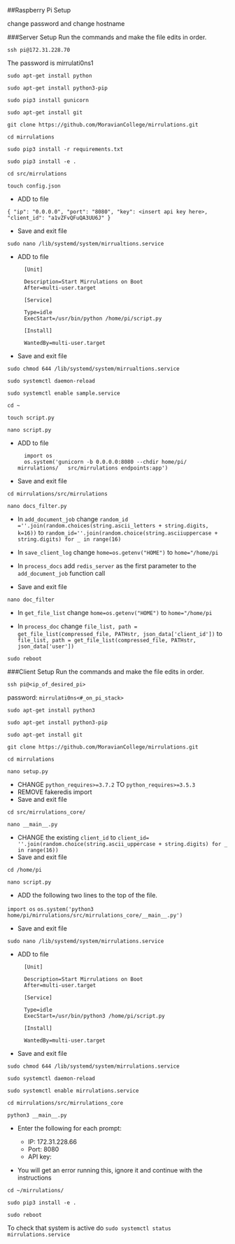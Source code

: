 ##Raspberry Pi Setup

change password and change hostname

###Server Setup
Run the commands and make the file edits in order.


`ssh pi@172.31.228.70`

The password is mirrulati0ns1

`sudo apt-get install python`

`sudo apt-get install python3-pip`

`sudo pip3 install gunicorn`

`sudo apt-get install git`

`git clone https://github.com/MoravianCollege/mirrulations.git`

`cd mirrulations`

`sudo pip3 install -r requirements.txt`

`sudo pip3 install -e .`

`cd src/mirrulations`

`touch config.json`

- ADD to file
	
`{
    "ip": "0.0.0.0",
    "port": "8080",
    "key": <insert api key here>,
    "client_id": "a1vZFvQFuQA3UU6J"
}`

- Save and exit file

`sudo nano /lib/systemd/system/mirrualtions.service`

- ADD to file
	
		[Unit]
		
		Description=Start Mirrulations on Boot
		After=multi-user.target

		[Service]
		
		Type=idle
		ExecStart=/usr/bin/python /home/pi/script.py

		[Install]
		
		WantedBy=multi-user.target
		
- Save and exit file
		
`sudo chmod 644 /lib/systemd/system/mirrualtions.service`

`sudo systemctl daemon-reload`

`sudo systemctl enable sample.service`

`cd ~`

`touch script.py`

`nano script.py`

- ADD to file
	
		import os
		os.system('gunicorn -b 0.0.0.0:8080 --chdir home/pi/		mirrulations/	src/mirrulations endpoints:app')
		
- Save and exit file

`cd mirrulations/src/mirrulations`

`nano docs_filter.py`

- In `add_document_job` change `random_id =''.join(random.choices(string.ascii_letters + string.digits, k=16))` to `random_id=''.join(random.choice(string.asciiuppercase + string.digits) for _ in range(16)`

- In `save_client_log` change `home=os.getenv("HOME")` to `home="/home/pi`

- In `process_docs` add `redis_server` as the first parameter to the `add_document_job` function call

- Save and exit file

`nano doc_filter`

- In `get_file_list` change `home=os.getenv("HOME")` to `home="/home/pi`

- In `process_doc` change `file_list, path = get_file_list(compressed_file, PATHstr, json_data['client_id'])` to `file_list, path = get_file_list(compressed_file, PATHstr, json_data['user'])`
		
`sudo reboot`



###Client Setup
Run the commands and make the file edits in order.

`ssh pi@<ip_of_desired_pi>` 

password: `mirrulati0ns<#_on_pi_stack>`
 
`sudo apt-get install python3`

`sudo apt-get install python3-pip`

`sudo apt-get install git`

`git clone https://github.com/MoravianCollege/mirrulations.git`

`cd mirrulations`

`nano setup.py`

- CHANGE `python_requires>=3.7.2` TO `python_requires>=3.5.3`
- REMOVE fakeredis import
- Save and exit file

`cd src/mirrulations_core/`

`nano __main__.py`

- CHANGE the existing `client_id` to `client_id= ''.join(random.choice(string.ascii_uppercase + string.digits) for _ in range(16))`
- Save and exit file

`cd /home/pi`

`nano script.py`

- ADD the following two lines to the top of the file.

`import os`
`os.system('python3 home/pi/mirrulations/src/mirrulations_core/__main__.py')`

- Save and exit file

`sudo nano /lib/systemd/system/mirrulations.service`

- ADD to file

        [Unit]

        Description=Start Mirrulations on Boot
        After=multi-user.target

        [Service]

        Type=idle
        ExecStart=/usr/bin/python3 /home/pi/script.py

        [Install]

        WantedBy=multi-user.target
        
- Save and exit file

`sudo chmod 644 /lib/systemd/system/mirrulations.service`

`sudo systemctl daemon-reload`

`sudo systemctl enable mirrulations.service`

`cd mirrulations/src/mirrulations_core`

`python3 __main__.py`

- Enter the following for each prompt:
	- IP: 172.31.228.66
	- Port: 8080
	- API key:<api key>

- You will get an error running this, ignore it and continue with the instructions

`cd ~/mirrulations/`

`sudo pip3 install -e .`

`sudo reboot`

To check that system is active do `sudo systemctl status mirrulations.service`

